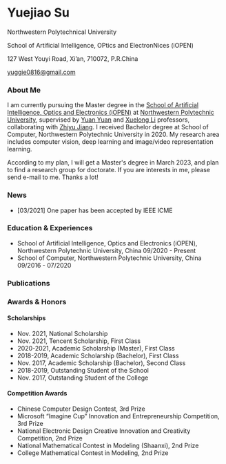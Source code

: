 # Yuejiao Su

Northwestern Polytechnical University

School of Artificial Intelligence, OPtics and ElectronNices (iOPEN)

127 West Youyi Road, Xi’an, 710072, P.R.China

[yuggie0816@gmail.com](yuggie0816@gmail.com)

### About Me

I am currently pursuing the Master degree in the [School of Artificial Intelligence, Optics and Electronics (iOPEN)](https://iopen.nwpu.edu.cn/) at [Northwestern Polytechnic University](https://www.nwpu.edu.cn/), supervised by [Yuan Yuan](http://iopen.nwpu.edu.cn/info/1015/1389.htm) and [Xuelong Li](https://scholar.google.com/citations?user=ahUibskAAAAJ) professors, collaborating with [Zhiyu Jiang](http://iopen.nwpu.edu.cn/info/1251/1077.htm). I received Bachelor degree at School of Computer, Northwestern Polytechnic University in 2020. My research area includes computer vision, deep learning and image/video representation learning.

According to my plan, I will get a Master's degree in March 2023, and plan to find a research group for doctorate. If you are interests in me, please send e-mail to me. Thanks a lot!

### News

 - [03/2021] One paper has been accepted by IEEE ICME

### Education & Experiences

- School of Artificial Intelligence, Optics and Electronics (iOPEN), Northwestern Polytechnic University, China 
09/2020 - Present
- School of Computer, Northwestern Polytechnic University, China
09/2016 - 07/2020

### Publications



### Awards & Honors

#### Scholarships
- Nov. 2021, National Scholarship
- Nov. 2021, Tencent Scholarship, First Class
- 2020-2021, Academic Scholarship (Master), First Class
- 2018-2019, Academic Scholarship (Bachelor), First Class
- Nov. 2017, Academic Scholarship (Bachelor), Second Class
- 2018-2019, Outstanding Student of the School
- Nov. 2017, Outstanding Student of the College

#### Competition Awards
- Chinese Computer Design Contest, 3rd Prize
- Microsoft “Imagine Cup” Innovation and Entrepreneurship Competition, 3rd Prize
- National Electronic Design Creative Innovation and Creativity Competition, 2nd Prize
- National Mathematical Contest in Modeling (Shaanxi), 2nd Prize
- College Mathematical Contest in Modeling, 2nd Prize
